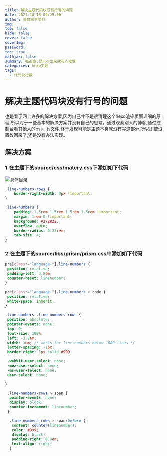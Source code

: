 ```yaml
---
title: 解决主题代码块没有行号的问题
date: 2021-10-18 09:25:00
author: 美食家李老叭
img: 
top: false
hide: false
cover: false
coverImg: 
password: 
toc: true
mathjax: false
summary: 强迫症,显示不出来就有点难受
categories: hexo主题
tags:
  - 代码块行数
---
```


# 解决主题代码块没有行号的问题

也是看了网上许多的解决方案,因为自己并不是很清楚这个hexo渲染页面详细的原理,所以对于一些基本的解决方案并没有自己的思考。通过观察别人的博客,通过控制台看其他人的css、js文件,终于发现可能是主题本身就没有写这部分,所以即使设置改回来了,还是没有办法实现。

## 解决方案

### 1.在主题下的source/css/matery.css下添加如下代码

![具体目录](https://laoba-1304292449.cos.ap-chengdu.myqcloud.com/img/20211019164659.png)

```css
.line-numbers-rows {
    border-right-width: 0px !important;
}

.line-numbers {
    padding: 1.5rem 1.5rem 1.5rem 3.5rem !important;
    margin: 1rem 0 !important;
    background: #272822;
    overflow: auto;
    border-radius: 0.35rem;
    tab-size: 4;
}
```

### 2.在主题下的source/libs/prism/prism.css中添加如下代码

```css
pre[class*="language-"].line-numbers {
 position: relative;
 padding-left: 3.8em;
 counter-reset: linenumber;
}

pre[class*="language-"].line-numbers > code {
 position: relative;
 white-space: inherit;
}

.line-numbers .line-numbers-rows {
 position: absolute;
 pointer-events: none;
 top: 0;
 font-size: 100%;
 left: -3.8em;
 width: 3em; /* works for line-numbers below 1000 lines */
 letter-spacing: -1px;
 border-right: 1px solid #999;

 -webkit-user-select: none;
 -moz-user-select: none;
 -ms-user-select: none;
 user-select: none;

}

 .line-numbers-rows > span {
  pointer-events: none;
  display: block;
  counter-increment: linenumber;
 }

  .line-numbers-rows > span:before {
   content: counter(linenumber);
   color: #999;
   display: block;
   padding-right: 0.8em;
   text-align: right;
  }
```
